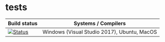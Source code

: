 # tests


| Build status | Systems / Compilers |
| - | - |
| [![Status](https://ci.appveyor.com/api/projects/status/18onpkt3062jk5lc/branch/main?svg=true)](https://ci.appveyor.com/project/richipower/tests/branch/main)      | Windows (Visual Studio 2017), Ubuntu, MacOS |


